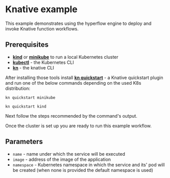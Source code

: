 # Knative example

This example demonstrates using the hyperflow engine to deploy and invoke Knative function workflows.

## Prerequisites

- [**kind**](https://kind.sigs.k8s.io/docs/user/quick-start) or [**minikube**](https://minikube.sigs.k8s.io/docs/start/)
to run a local Kubernetes cluster
- [**kubectl**](https://kubernetes.io/docs/tasks/tools/) - the Kubernetes CLI
- [**kn**](https://kubernetes.io/docs/tasks/tools/) - the knative CLI

After installing those tools install [**kn quickstart**](https://kubernetes.io/docs/tasks/tools/) - a Knative quickstart
plugin and run one of the below commands depending on the used K8s distribution:
```
kn quickstart minikube
```
```
kn quickstart kind
```
Next follow the steps recommended by the command's output.


Once the cluster is set up you are ready to run this example workflow.

## Parameters

- `name` - name under which the service will be executed
- `image` - address of the image of the application
- `namespace` - Kubernetes namespace in which the service and its' pod will be created
(when none is provided the default namespace is used)
